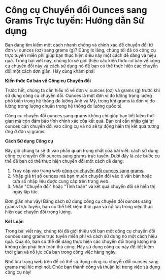 Công cụ Chuyển đổi Ounces sang Grams Trực tuyến: Hướng dẫn Sử dụng
==================================================================

Bạn đang tìm kiếm một cách nhanh chóng và chính xác để chuyển đổi từ đơn vị ounces (oz) sang grams (g)? Đừng lo lắng, chúng tôi đã có công cụ trực tuyến miễn phí giúp bạn thực hiện điều này một cách dễ dàng và hiệu quả. Trong bài viết này, chúng tôi sẽ giới thiệu các kiến thức cơ bản về công cụ chuyển đổi này và cách sử dụng nó để bạn có thể thực hiện các chuyển đổi một cách đơn giản. Hãy cùng khám phá!

**Kiến thức Cơ bản về Công cụ Chuyển đổi**

Trước hết, chúng ta cần hiểu rõ về đơn vị ounces (oz) và grams (g) trước khi sử dụng công cụ chuyển đổi. Ounces là một đơn vị đo lường trọng lượng phổ biến trong hệ thống đo lường Anh và Mỹ, trong khi grams là đơn vị đo lường trọng lượng chuẩn trong hệ thống đo lường quốc tế.

Công cụ chuyển đổi ounces sang grams không chỉ giúp bạn tiết kiệm thời gian mà còn đảm bảo tính chính xác của kết quả. Bạn chỉ cần nhập giá trị ounces cần chuyển đổi vào công cụ và nó sẽ tự động hiển thị kết quả tương ứng ở đơn vị grams.

**Cách Sử dụng Công cụ**

Bây giờ chúng ta sẽ đi vào phần quan trọng nhất của bài viết: cách sử dụng công cụ chuyển đổi ounces sang grams trực tuyến. Dưới đây là các bước cụ thể để bạn có thể thực hiện chuyển đổi một cách dễ dàng:

1. Truy cập vào trang web [công cụ chuyển đổi ounces sang grams](https://www.onlinecalculatorsfree.com/vi/convert/ounces-to-grams.html).
2. Nhập giá trị số ounces mà bạn muốn chuyển đổi vào ô văn bản hoặc cửa sổ nhập liệu được cung cấp trên trang web.
3. Nhấn "Chuyển đổi" hoặc "Tính toán" và kết quả chuyển đổi sẽ hiển thị ngay lập tức.

Đơn giản như vậy! Bằng cách sử dụng công cụ chuyển đổi ounces sang grams trực tuyến, bạn có thể tiết kiệm thời gian và nỗ lực trong việc thực hiện các chuyển đổi trọng lượng.

**Kết Luận**

Trong bài viết này, chúng tôi đã giới thiệu với bạn một công cụ chuyển đổi ounces sang grams trực tuyến miễn phí và cách sử dụng nó một cách hiệu quả. Qua đó, bạn có thể dễ dàng thực hiện các chuyển đổi trọng lượng mà không cần phải tính toán thủ công. Hãy sử dụng công cụ này để tiết kiệm thời gian và nỗ lực của bạn trong công việc hàng ngày.

Nhớ lưu trang web trên để có thể sử dụng công cụ chuyển đổi ounces sang grams mọi lúc mọi nơi. Chúc bạn thành công và thuận lợi trong việc sử dụng công cụ này!